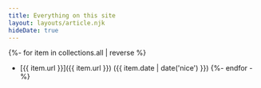 ```yaml
---
title: Everything on this site
layout: layouts/article.njk
hideDate: true
---
```

{%- for item in collections.all | reverse %}
- [{{ item.url }}]({{ item.url }}) ({{ item.date | date('nice') }})
{%- endfor -%}
